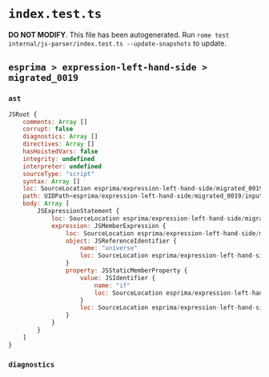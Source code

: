 # `index.test.ts`

**DO NOT MODIFY**. This file has been autogenerated. Run `rome test internal/js-parser/index.test.ts --update-snapshots` to update.

## `esprima > expression-left-hand-side > migrated_0019`

### `ast`

```javascript
JSRoot {
	comments: Array []
	corrupt: false
	diagnostics: Array []
	directives: Array []
	hasHoistedVars: false
	integrity: undefined
	interpreter: undefined
	sourceType: "script"
	syntax: Array []
	loc: SourceLocation esprima/expression-left-hand-side/migrated_0019/input.js 1:0-2:0
	path: UIDPath<esprima/expression-left-hand-side/migrated_0019/input.js>
	body: Array [
		JSExpressionStatement {
			loc: SourceLocation esprima/expression-left-hand-side/migrated_0019/input.js 1:0-1:11
			expression: JSMemberExpression {
				loc: SourceLocation esprima/expression-left-hand-side/migrated_0019/input.js 1:0-1:11
				object: JSReferenceIdentifier {
					name: "universe"
					loc: SourceLocation esprima/expression-left-hand-side/migrated_0019/input.js 1:0-1:8 (universe)
				}
				property: JSStaticMemberProperty {
					value: JSIdentifier {
						name: "if"
						loc: SourceLocation esprima/expression-left-hand-side/migrated_0019/input.js 1:9-1:11 (if)
					}
					loc: SourceLocation esprima/expression-left-hand-side/migrated_0019/input.js 1:9-1:11 (if)
				}
			}
		}
	]
}
```

### `diagnostics`

```

```

